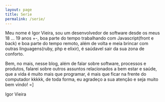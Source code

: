 ```yaml
---
layout: page
title: Serie
permalink: /serie/
---
```


Meu nome é Igor Vieira, sou um desenvolvedor de software desde os meus 18 ... 19 anos +-, boa parte do tempo trabalhando com Javascript(front e back) e boa parte do tempo remoto, além de volta e meia brincar com outras linguagens(ruby, php e elixir), é saúdavel sair da sua zona de conforto.

Bem, no mais, nesse blog, além de falar sobre software, processos e produtos, falarei sobre outros assuntos relacionados a bem estar e saúde, que a vida é muito mais que programar, é mais que ficar na frente do computador kkkkk, de toda forma, eu agradeço a sua atenção e seja muito bem vindo! =]

Igor Vieira